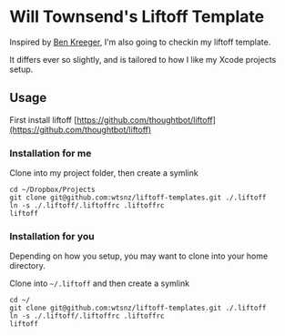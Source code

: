 # Will Townsend's Liftoff Template

Inspired by [Ben Kreeger](https://github.com/kreeger/liftoff-templates), I'm also going to checkin my liftoff template. 

It differs ever so slightly, and is tailored to how I like my Xcode projects setup.

## Usage

First install liftoff [https://github.com/thoughtbot/liftoff](https://github.com/thoughtbot/liftoff)

### Installation for me
Clone into my project folder, then create a symlink

	cd ~/Dropbox/Projects
	git clone git@github.com:wtsnz/liftoff-templates.git ./.liftoff
	ln -s ./.liftoff/.liftoffrc .liftoffrc
	liftoff

### Installation for you

Depending on how you setup, you may want to clone into your home directory.

Clone into `~/.liftoff` and then create a symlink

	cd ~/
	git clone git@github.com:wtsnz/liftoff-templates.git ./.liftoff
	ln -s ./.liftoff/.liftoffrc .liftoffrc
	liftoff